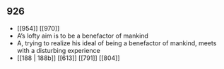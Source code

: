 ## 926
- [[954]] [[970]] 
- A’s lofty aim is to be a benefactor of mankind
- A, trying to realize his ideal of being a benefactor of mankind, meets with a disturbing experience
- [[188 | 188b]] [[613]] [[791]] [[804]] 

